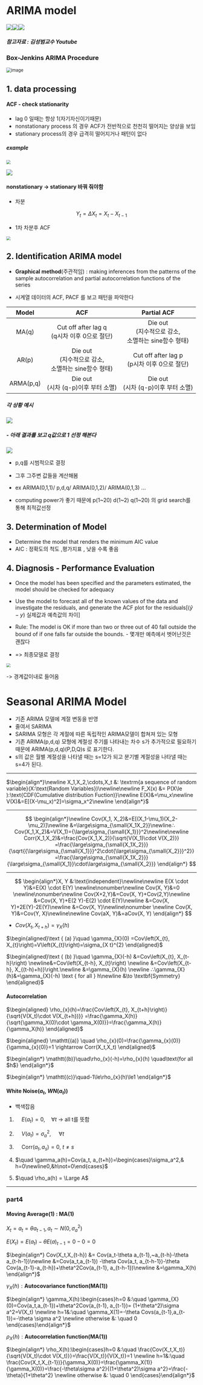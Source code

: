 # ARIMA model

![](https://img.shields.io/badge/Required_Chrome_extensions_to_see_correctly-white)[![](https://img.shields.io/static/v1?label=Download&message=mermaid&color=blueviolet)](https://chrome.google.com/webstore/detail/github-%2B-mermaid/goiiopgdnkogdbjmncgedmgpoajilohe/related?hl=en)[![](https://img.shields.io/static/v1?label=Download&message=MathJax_Plugin&color=blue)](https://chrome.google.com/webstore/detail/mathjax-plugin-for-github/ioemnmodlmafdkllaclgeombjnmnbima/related?hl=en)

##### 참고자료 : 김성범교수 Youtube

### Box-Jenkins ARIMA Procedure

<img src="img/arima_1.png" alt="image" style="zoom:80%;" />



## 1. data processing

#### ACF - check stationarity

- lag 0 일때는 항상 1(자기자신이기때문)
- nonstationary process 의 경우  ACF가 전반적으로 천천히 떨어지는 양상을 보임
- stationary process의 경우 급격히 떨어지거나 패턴이 없다



##### example

<img src="img/arima_2.png" style="zoom:67%;" />

![](img/arima_3.png)

#### nonstationary -> stationary 바꿔 줘야함

- 차분

$$
Y_t = \Delta{X_t}=X_t - X_{t-1}
$$



- 1차 차분후 ACF

<img src="img/arima_4.png" style="zoom: 67%;" />

## 2. Identification ARIMA model

- **Graphical method**(주관적임) : making inferences from the patterns of the sample autocorrelation and partial autocorrelation functions of the series

- 시계열 데이터의 ACF, PACF 를 보고 패턴을 파악한다

|   Model   |                            ACF                             |                         Partial ACF                          |
| :-------: | :--------------------------------------------------------: | :----------------------------------------------------------: |
|   MA(q)   |       Cut off after lag q<br>(q시차 이후 0으로 절단)       | Die out<br />(지수적으로 감소, <br />소멸하는 sine함수 형태) |
|   AR(p)   | Die out<br >(지수적으로 감소,<br />소멸하는 sine함수 형태) |       Cut off after lag p<br />(p시차 이후 0으로 절단)       |
| ARMA(p,q) |          Die out<br />(시차 (q-p)이후 부터 소멸)           |           Die out<br />(시차 (q-p)이후 부터 소멸)            |



##### 각 상황 예시

![](img/arima_5.png)

##### - 아래 결과를 보고 q값으로 1 선정 해본다

![](img/arima_6.png)

- p,q를 시범적으로 결정

- 그후 그주변 값들을 계산해봄
- ex ARIMA(0,1,1)/ p,d,q/ ARIMA(0,1,2)/ ARIMA(0,1,3) \... 

- computing power가 좋기 때문에 p(1~20) d(1~2) q(1~20) 의 grid search를 통해 최적값선정





## 3. Determination of Model

- Determine the model that renders the minimum AIC value
- AIC : 정확도의 척도 ,평가지표 , 낮을 수록 좋음



## 4. Diagnosis - Performance Evaluation

- Once the model has been specified and the parameters estimated, the model should be checked for adequacy
- Use the model to forecast all of the known values of the data and investigate the residuals, and generate the ACF plot for the residuals[($\hat y-y$) 실제값과 예측값의 차이]

- Rule: The model is OK if more than two or three out of 40 fall outside the bound of if one falls far outside the bounds. - 몇개만 예측에서 벗어난것은 괜찮다
- => 최종모델로 결정

<img src="img/arima_7.png" style="zoom:67%;" />

-> 경계값이내로 들어옴

# Seasonal ARIMA Model

- 기존 ARIMA 모델에 계절 변동을 반영
- 줄여서 SARIMA
- SARIMA 모형은 각 계절에 따른 독립적인 ARIMA모델이 합쳐져 있는 모형
- 기존 ARIMA(p,d,q) 모형에 계절성 주기를 나타내는 차수 s가 추가적으로 필요하기 때문에 ARIMA(p,d,q)(P,D,Q)s 로 표기한다.
- s의 값은 월별 계절성을 나타낼 때는 s=12가 되고 분기별 계절성을 나타낼 때는 s=4가 된다.

---

$\begin{align*}\newline X_1,X_2,\cdots,X_t &: \textrm{a sequence of random variable}(X:\text{Random Variables})\newline\newline F_X(x) &= P(X\le  ):\text{CDF(Cumulative distribution Fuction)}\newline E(X)&=\mu_x\newline V(X)&=E[(X-\mu_x)^2]=\sigma_x^2\newline \end{align*}$

---





$$
\begin{align*}\newline
Cov(X_1, X_2)&=E[(X_1-\mu_1)(X_2-\mu_2)]\newline
&=\large\sigma_{\small{X_1X_2}}\newline∴ Cov(X_1,X_2)&=V(X_1)={\large\sigma_{\small{X_1}}}^2\newline\newline
Corr(X_1,X_2)&=\frac{Cov(X_1,X_2)}{\sqrt{V(X_1)\cdot V(X_2)}}
=\frac{\large\sigma_{\small{X_1X_2}}}{\sqrt{{\large\sigma_{\small{X_1}}}^2\cdot{\large\sigma_{\small{X_2}}}^2}}
=\frac{\large\sigma_{\small{X_1X_2}}}{\large\sigma_{\small{X_1}}\cdot\large\sigma_{\small{X_2}}}
\end{align*}
$$

---


$$
\begin{align*}X, Y &:\text{independent}\newline\newline
E(X \cdot Y)&=E(X) \cdot E(Y) \newline\nonumber\newline
Cov(X, Y)&=0 \newline\nonumber\newline
Cov(X+2,Y)&=Cov(X, Y)+Cov(2,Y)\newline
&=Cov(X, Y)+E(2 Y)-E(2) \cdot E(Y)\newline
&=Cov(X, Y)+2E(Y)-2E(Y)\newline
&=Cov(X, Y)\newline\nonumber
\newline
Cov(X, Y)&=Cov(Y, X)\newline\newline
Cov(aX, Y)&=aCov(X, Y)
\end{align*}
$$



- $Cov\left(X_{t}, X_{t+h}\right) = \gamma_X(h)$

$\begin{aligned}\text { (a) }\quad \gamma_{X}(0) =Cov\left(X_{t}, X_{t}\right)=V\left(X_{t}\right)=\sigma_{X t}^{2} \end{aligned}$

$\begin{aligned}\text { (b) }\quad \gamma_{X}(-h) &=Cov\left(X_{t}, X_{t-h}\right) \newline&=Cov\left(X_{t-h}, X_{t}\right) \newline &=Cov\left(X_{t-h}, X_{(t-h)+h)}\right.\newline &=\gamma_{X}(h) \newline ∴\gamma_{X}(h)&=\gamma_{X}(-h) \text { for all } h\newline
&\to \textbf{Symmetry} \end{aligned}$



#### Autocorrelation

$\begin{aligned}
\rho_{x}(h)=\frac{Cov\left(X_{t}, X_{t+h}\right)}{\sqrt{V(X_t)\cdot V(X_{t+h})}}
=\frac{\gamma_X(h)}{\sqrt{\gamma_X(0)\cdot \gamma_X(0)}}=\frac{\gamma_X(h)}{\gamma_X(h)}
\end{aligned}$

$\begin{aligned} \mathtt{(a)} \quad \rho_{x}(0)=\frac{\gamma_{x}(0)}{\gamma_{x}(0)}=1 \rightarrow Corr(X_t,X_t)
\end{aligned}$

$\begin{align*} \mathtt{(b)}\quad\rho_{x}(-h)=\rho_{x}(h) \quad\text{for all $h$} \end{align*}$

$\begin{align*} \mathtt{(c)}\quad-1\le\rho_{x}(h)\le1 \end{align*}$



#### White Noise($a_t$, $WN(a_t)$)

- 백색잡음

1.  $\quad E(a_t)=0$,$\quad \forall t$ ->  all t를 뜻함

2. $\quad V(a_t) = \sigma_a^2$, $\quad \forall t$

3.  $\quad \text{Corr}(a_t, a_s) = 0$,	 $t\not=s$

4. $\quad \gamma_a(h)=Cov(a_t, a_{t+h})=\begin{cases}\sigma_a^2,& h=0\newline0,&h\not=0\end{cases}$ 
   												

5. $\quad \rho_a(h) = \Large A$ 



---

### part4



#### Moving Average(1) : MA(1)

$X_t = a_t=\theta a_{t-1}, a_t \sim{} N(0,\sigma_a^2)$

$E(X_t)=E(a_t)-\theta E(a)_{t-1}=0-0=0$

$\begin{align*} Cov(X_t,X_{t-h}) &= Cov(a_t-\theta a_{t-1},~a_{t-h}-\theta a_{t-h-1})\newline
&=Cov(a_t,a_{t-1}) -\theta Cov(a_t, a_{t-h-1})-\theta Cov(a_{t-1}-a_{t-h})+\theta^2Cov(a_{t-1}, a_{t-h-1})\newline &=\gamma_X(h) \end{align*}$

$\gamma_X(h) :\textbf{Autocovariance function(MA(1))}$

$\begin{align*} \gamma_X(h):\begin{cases}h=0 &:\quad  \gamma_{X}(0)=Cov(a_t,a_{t-1})+\theta^2Cov(a_{t-1}, a_{t-1})= (1+\theta^2)\sigma a^2=V(X_t) \newline
h=1&:\quad \gamma_X(1)=-\theta Covs(a_{t-1},a_{t-1})=-\theta \sigma a^2 \newline
otherwise &: \quad 0 \end{cases}\end{align*}$



$\rho_X(h) :\textbf{Autocorrelation function(MA(1))}$

$\begin{align*} \rho_X(h):\begin{cases}h=0 &:\quad  \frac{Cov(X_t,X_t)}{\sqrt{V(X_t)\cdot V(X_t)}}=\frac{V(X_t)}{V(X_t)}=1 \newline
h=1&:\quad \frac{Cov(X_t,X_{t-1})}{\gamma_X(0)}=\frac{\gamma_X(1)}{\gamma_X(0)}=\frac{-\theta\sigma a^2}{(1+\theta^2)\sigma a^2}=\frac{-\theta}{1+\theta^2} \newline
otherwise &: \quad 0 \end{cases}\end{align*}$















